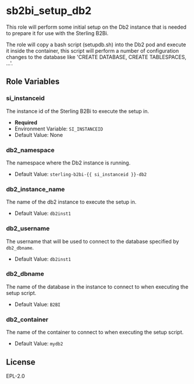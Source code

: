 sb2bi_setup_db2
==========================

This role will perform some initial setup on the Db2 instance that is needed to prepare it for use with the Sterling B2Bi.

The role will copy a bash script (setupdb.sh) into the Db2 pod and execute it inside the container, this script will perform a number of configuration changes to the database like 'CREATE DATABASE, CREATE TABLESPACES, ...'.

Role Variables
--------------
### si_instanceid
The instance id of the Sterling B2Bi to execute the setup in.

- **Required**
- Environment Variable: `SI_INSTANCEID`
- Default Value: None

### db2_namespace
The namespace where the Db2 instance is running.

- Default Value: `sterling-b2bi-{{ si_instanceid }}-db2`

### db2_instance_name

The name of the db2 instance to execute the setup in.

- Default Value: `db2inst1`

### db2_username
The username that will be used to connect to the database specified by `db2_dbname`.

- Default Value: `db2inst1`

### db2_dbname
The name of the database in the instance to connect to when executing the setup script.

- Default Value: `B2BI`

### db2_container
The name of the container to connect to when executing the setup script.

- Default Value: `mydb2`

License
-------

EPL-2.0
